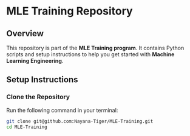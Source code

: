 # MLE Training Repository 

##  Overview 
This repository is part of the **MLE Training program**. It contains Python scripts and setup instructions to help you get started with **Machine Learning Engineering**.

##  Setup Instructions 

###  Clone the Repository  
Run the following command in your terminal:  
```bash
git clone git@github.com:Nayana-Tiger/MLE-Training.git
cd MLE-Training

